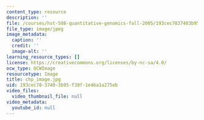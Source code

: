 ```yaml
---
content_type: resource
description: ''
file: /courses/hst-508-quantitative-genomics-fall-2005/193cec7837403b95f38f1e46a1a275eb_chp_image.jpg
file_type: image/jpeg
image_metadata:
  caption: ''
  credit: ''
  image-alt: ''
learning_resource_types: []
license: https://creativecommons.org/licenses/by-nc-sa/4.0/
ocw_type: OCWImage
resourcetype: Image
title: chp_image.jpg
uid: 193cec78-3740-3b95-f38f-1e46a1a275eb
video_files:
  video_thumbnail_file: null
video_metadata:
  youtube_id: null
---
```

